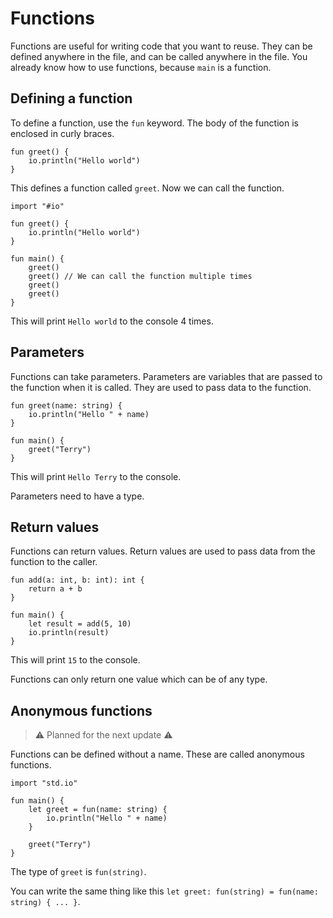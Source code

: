 # Functions

Functions are useful for writing code that you want to reuse. They can be defined anywhere in the file, and can be called anywhere in the file. You already know how to use functions, because `main` is a function.

## Defining a function

To define a function, use the `fun` keyword. The body of the function is enclosed in curly braces.

```ruda
fun greet() {
    io.println("Hello world")
}
```

This defines a function called `greet`. Now we can call the function.

```ruda
import "#io"

fun greet() {
    io.println("Hello world")
}

fun main() {
    greet()
    greet() // We can call the function multiple times
    greet()
    greet()
}
```

This will print `Hello world` to the console 4 times.

## Parameters

Functions can take parameters. Parameters are variables that are passed to the function when it is called. They are used to pass data to the function.

```ruda
fun greet(name: string) {
    io.println("Hello " + name)
}

fun main() {
    greet("Terry")
}
```

This will print `Hello Terry` to the console.

Parameters need to have a type.

## Return values

Functions can return values. Return values are used to pass data from the function to the caller.

```ruda
fun add(a: int, b: int): int {
    return a + b
}

fun main() {
    let result = add(5, 10)
    io.println(result)
}
```

This will print `15` to the console.

Functions can only return one value which can be of any type.


## Anonymous functions

> ⚠️ Planned for the next update ⚠️

Functions can be defined without a name. These are called anonymous functions.

```ruda
import "std.io"

fun main() {
    let greet = fun(name: string) {
        io.println("Hello " + name)
    }

    greet("Terry")
}
```

The type of `greet` is `fun(string)`.

You can write the same thing like this `let greet: fun(string) = fun(name: string) { ... }`.
